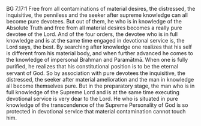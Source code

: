 BG 7.17:1	Free from all contaminations of material desires, the distressed, the inquisitive, the penniless and the seeker after supreme knowledge can all become pure devotees. But out of them, he who is in knowledge of the Absolute Truth and free from all material desires becomes a really pure devotee of the Lord. And of the four orders, the devotee who is in full knowledge and is at the same time engaged in devotional service is, the Lord says, the best. By searching after knowledge one realizes that his self is different from his material body, and when further advanced he comes to the knowledge of impersonal Brahman and Paramātmā. When one is fully puriﬁed, he realizes that his constitutional position is to be the eternal servant of God. So by association with pure devotees the inquisitive, the distressed, the seeker after material amelioration and the man in knowledge all become themselves pure. But in the preparatory stage, the man who is in full knowledge of the Supreme Lord and is at the same time executing devotional service is very dear to the Lord. He who is situated in pure knowledge of the transcendence of the Supreme Personality of God is so protected in devotional service that material contamination cannot touch him.